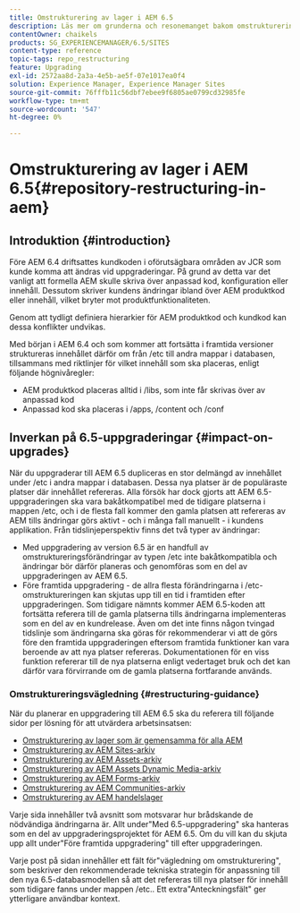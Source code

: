 ```yaml
---
title: Omstrukturering av lager i AEM 6.5
description: Läs mer om grunderna och resonemanget bakom omstruktureringen av databasen i AEM 6.5
contentOwner: chaikels
products: SG_EXPERIENCEMANAGER/6.5/SITES
content-type: reference
topic-tags: repo_restructuring
feature: Upgrading
exl-id: 2572aa8d-2a3a-4e5b-ae5f-07e1017ea0f4
solution: Experience Manager, Experience Manager Sites
source-git-commit: 76fffb11c56dbf7ebee9f6805ae0799cd32985fe
workflow-type: tm+mt
source-wordcount: '547'
ht-degree: 0%

---
```


# Omstrukturering av lager i AEM 6.5{#repository-restructuring-in-aem}

## Introduktion {#introduction}

Före AEM 6.4 driftsattes kundkoden i oförutsägbara områden av JCR som kunde komma att ändras vid uppgraderingar. På grund av detta var det vanligt att formella AEM skulle skriva över anpassad kod, konfiguration eller innehåll. Dessutom skriver kundens ändringar ibland över AEM produktkod eller innehåll, vilket bryter mot produktfunktionaliteten.

Genom att tydligt definiera hierarkier för AEM produktkod och kundkod kan dessa konflikter undvikas.

Med början i AEM 6.4 och som kommer att fortsätta i framtida versioner struktureras innehållet därför om från /etc till andra mappar i databasen, tillsammans med riktlinjer för vilket innehåll som ska placeras, enligt följande högnivåregler:

* AEM produktkod placeras alltid i /libs, som inte får skrivas över av anpassad kod
* Anpassad kod ska placeras i /apps, /content och /conf

## Inverkan på 6.5-uppgraderingar {#impact-on-upgrades}

När du uppgraderar till AEM 6.5 dupliceras en stor delmängd av innehållet under /etc i andra mappar i databasen. Dessa nya platser är de populäraste platser där innehållet refereras. Alla försök har dock gjorts att AEM 6.5-uppgraderingen ska vara bakåtkompatibel med de tidigare platserna i mappen /etc, och i de flesta fall kommer den gamla platsen att refereras av AEM tills ändringar görs aktivt - och i många fall manuellt - i kundens applikation. Från tidslinjeperspektiv finns det två typer av ändringar:

* Med uppgradering av version 6.5 är en handfull av omstruktureringsförändringar av typen /etc inte bakåtkompatibla och ändringar bör därför planeras och genomföras som en del av uppgraderingen av AEM 6.5.
* Före framtida uppgradering - de allra flesta förändringarna i /etc-omstruktureringen kan skjutas upp till en tid i framtiden efter uppgraderingen. Som tidigare nämnts kommer AEM 6.5-koden att fortsätta referera till de gamla platserna tills ändringarna implementeras som en del av en kundrelease. Även om det inte finns någon tvingad tidslinje som ändringarna ska göras för rekommenderar vi att de görs före den framtida uppgraderingen eftersom framtida funktioner kan vara beroende av att nya platser refereras. Dokumentationen för en viss funktion refererar till de nya platserna enligt vedertaget bruk och det kan därför vara förvirrande om de gamla platserna fortfarande används.

### Omstruktureringsvägledning {#restructuring-guidance}

När du planerar en uppgradering till AEM 6.5 ska du referera till följande sidor per lösning för att utvärdera arbetsinsatsen:

* [Omstrukturering av lager som är gemensamma för alla AEM](/help/sites-deploying/all-repository-restructuring-in-aem-6-5.md)
* [Omstrukturering av AEM Sites-arkiv](/help/sites-deploying/sites-repository-restructuring-in-aem-6-5.md)
* [Omstrukturering av AEM Assets-arkiv](/help/sites-deploying/assets-repository-restructuring-in-aem-6-5.md)
* [Omstrukturering av AEM Assets Dynamic Media-arkiv](/help/sites-deploying/dynamicmedia-repository-restructuring-in-aem-6-5.md)
* [Omstrukturering av AEM Forms-arkiv](/help/sites-deploying/forms-repository-restructuring-in-aem-6-5.md)
* [Omstrukturering av AEM Communities-arkiv](/help/sites-deploying/communities-repository-restructuring-in-aem-6-5.md)
* [Omstrukturering av AEM handelslager](/help/sites-deploying/ecommerce-repository-restructuring-in-aem-6-5.md)

Varje sida innehåller två avsnitt som motsvarar hur brådskande de nödvändiga ändringarna är. Allt under&quot;Med 6.5-uppgradering&quot; ska hanteras som en del av uppgraderingsprojektet för AEM 6.5. Om du vill kan du skjuta upp allt under&quot;Före framtida uppgradering&quot; till efter uppgraderingen.

Varje post på sidan innehåller ett fält för&quot;vägledning om omstrukturering&quot;, som beskriver den rekommenderade tekniska strategin för anpassning till den nya 6.5-databasmodellen så att det refereras till nya platser för innehåll som tidigare fanns under mappen /etc.. Ett extra&quot;Anteckningsfält&quot; ger ytterligare användbar kontext.
